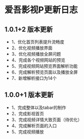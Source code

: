 # 爱吾影视P更新日志

## 1.0.1+2 版本更新

- 1、优化首页列表提升流畅度
- 2、优化视频播放界面
- 3、优化视频播放全屏问题
- 4、完成各个视频网站的预览
- 5、完成视频网站预览界面解析功能
- 6、完成解析预览页面以及播放全屏
- 7、新增解析接口为14个

## 1.0.0+1 版本更新

- 1、完成整体以及tabar的制作
- 2、完成影视首页
- 3、完成视频详情大致页面（待优化）
- 4、完成解析页面的入口
- 5、完成视频播放
